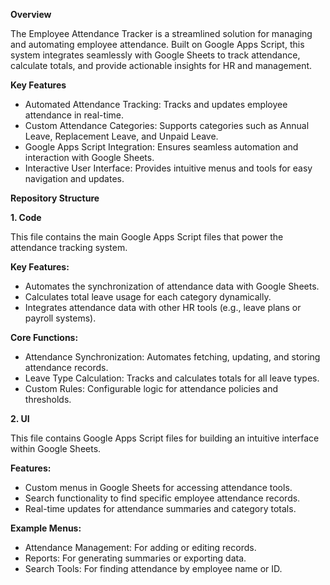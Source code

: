 **Overview**

The Employee Attendance Tracker is a streamlined solution for managing and automating employee attendance. Built on Google Apps Script, this system integrates seamlessly with Google Sheets to track attendance, calculate totals, and provide actionable insights for HR and management.

**Key Features**

- Automated Attendance Tracking: Tracks and updates employee attendance in real-time.
- Custom Attendance Categories: Supports categories such as Annual Leave, Replacement Leave, and Unpaid Leave.
- Google Apps Script Integration: Ensures seamless automation and interaction with Google Sheets.
- Interactive User Interface: Provides intuitive menus and tools for easy navigation and updates.

**Repository Structure**

**1. Code**

This file contains the main Google Apps Script files that power the attendance tracking system.

**Key Features:**

- Automates the synchronization of attendance data with Google Sheets.
- Calculates total leave usage for each category dynamically.
- Integrates attendance data with other HR tools (e.g., leave plans or payroll systems).


**Core Functions:**

- Attendance Synchronization: Automates fetching, updating, and storing attendance records.
- Leave Type Calculation: Tracks and calculates totals for all leave types.
- Custom Rules: Configurable logic for attendance policies and thresholds.


**2. UI**

This file contains Google Apps Script files for building an intuitive interface within Google Sheets.

**Features:**

- Custom menus in Google Sheets for accessing attendance tools.
- Search functionality to find specific employee attendance records.
- Real-time updates for attendance summaries and category totals.


**Example Menus:**

- Attendance Management: For adding or editing records.
- Reports: For generating summaries or exporting data.
- Search Tools: For finding attendance by employee name or ID.
